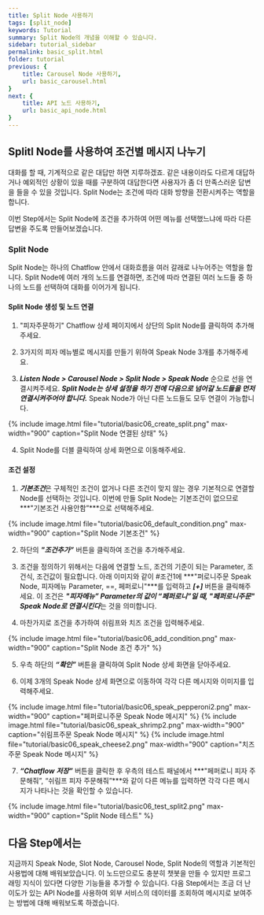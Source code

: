 ```yaml
---
title: Split Node 사용하기
tags: [split_node]
keywords: Tutorial
summary: Split Node의 개념을 이해할 수 있습니다.
sidebar: tutorial_sidebar
permalink: basic_split.html
folder: tutorial
previous: {
    title: Carousel Node 사용하기, 
    url: basic_carousel.html
}
next: {
    title: API 노드 사용하기,
    url: basic_api_node.html
}
---
```


## Splitl Node를 사용하여 조건별 메시지 나누기
대화를 할 때, 기계적으로 같은 대답만 하면 지루하겠죠. 같은 내용이라도 다르게 대답하거나 예외적인 상황이 있을 때를 구분하여 대답한다면 사용자가 좀 더 만족스러운 답변을 들을 수 있을 것입니다. Split Node는 조건에 따라 대화 방향을 전환시켜주는 역할을 합니다. 

이번 Step에서는 Split Node에 조건을 추가하여 어떤 메뉴를 선택했느냐에 따라 다른 답변을 주도록 만들어보겠습니다.

### Split Node
Split Node는 하나의 Chatflow 안에서 대화흐름을 여러 갈래로 나누어주는 역할을 합니다. Split Node에 여러 개의 노드를 연결하면, 조건에 따라 연결된 여러 노드들 중 하나의 노드를 선택하여 대화를 이어가게 됩니다.

#### Split Node 생성 및 노드 연결 
1) "피자주문하기" Chatflow 상세 페이지에서 상단의 Split Node를 클릭하여 추가해주세요.

2) 3가지의 피자 메뉴별로 메시지를 만들기 위하여 Speak Node 3개를 추가해주세요.

3) ***Listen Node > Carousel Node > Split Node > Speak Node*** 순으로 선을 연결시켜주세요. ***Split Node는 상세 설정을 하기 전에 다음으로 넘어갈 노드들을 먼저 연결시켜주어야 합니다.*** Speak Node가 아닌 다른 노드들도 모두 연결이 가능합니다.

{% include image.html file="tutorial/basic06_create_split.png" max-width="900" caption="Split Node 연결된 상태" %}

4) Split Node를 더블 클릭하여 상세 화면으로 이동해주세요.

#### 조건 설정
1) ***기본조건***은 구체적인 조건이 없거나 다른 조건이 맞지 않는 경우 기본적으로 연결할 Node를 선택하는 것입니다. 이번에 만들 Split Node는 기본조건이 없으므로 ***"기본조건 사용안함”***으로 선택해주세요.

{% include image.html file="tutorial/basic06_default_condition.png" max-width="900" caption="Split Node 기본조건" %}

2) 하단의 ***"조건추가”*** 버튼을 클릭하여 조건을 추가해주세요.

3) 조건을 정의하기 위해서는 다음에 연결할 노드, 조건의 기준이 되는 Parameter, 조건식, 조건값이 필요합니다. 아래 이미지와 같이 #조건1에 ***"퍼로니주문 Speak Node, 피자메뉴 Parameter, ==, 페퍼로니"***를 입력하고 ***[+]*** 버튼을 클릭해주세요. 이 조건은 ***"피자메뉴” Parameter의 값이 “페퍼로니”일 때, "페퍼로니주문" Speak Node로 연결시킨다***는 것을 의미합니다.

4) 마찬가지로 조건을 추가하여 쉬림프와 치즈 조건을 입력해주세요.

{% include image.html file="tutorial/basic06_add_condition.png" max-width="900" caption="Split Node 조건 추가" %}

5) 우측 하단의 ***“확인”*** 버튼을 클릭하여 Split Node 상세 화면을 닫아주세요.

6) 이제 3개의 Speak Node 상세 화면으로 이동하여 각각 다른 메시지와 이미지를 입력해주세요.

{% include image.html file="tutorial/basic06_speak_pepperoni2.png" max-width="900" caption="페퍼로니주문 Speak Node 메시지" %}
{% include image.html file="tutorial/basic06_speak_shrimp2.png" max-width="900" caption="쉬림프주문 Speak Node 메시지" %}
{% include image.html file="tutorial/basic06_speak_cheese2.png" max-width="900" caption="치즈주문 Speak Node 메시지" %}

7) ***“Chatflow 저장”*** 버튼을 클릭한 후 우측의 테스트 패널에서 ***"페퍼로니 피자 주문해줘”, “쉬림프 피자 주문해줘”***와 같이 다른 메뉴를 입력하면 각각 다른 메시지가 나타나는 것을 확인할 수 있습니다.

{% include image.html file="tutorial/basic06_test_split2.png" max-width="900" caption="Split Node 테스트" %}


## 다음 Step에서는
지금까지 Speak Node, Slot Node, Carousel Node, Split Node의 역할과 기본적인 사용법에 대해 배워보았습니다. 이 노드만으로도 충분히 챗봇을 만들 수 있지만 프로그래밍 지식이 있다면  다양한 기능들을 추가할 수 있습니다. 다음 Step에서는 조금 더 난이도가 있는 API Node를 사용하여 외부 서비스의 데이터를 조회하여 메시지로 보여주는 방법에 대해 배워보도록 하겠습니다.
